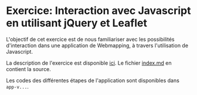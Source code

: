 # Exercice: Interaction avec Javascript en utilisant jQuery et Leaflet

L'objectif de cet exercice est de nous familiariser avec les possibilités d'interaction dans une application de Webmapping, à travers l'utilisation de Javascript.

La description de l'exercice est disponible [ici](https://cdn.rawgit.com/christiankaiser/geovis2/92eccdf/exercices/js-map-interaction-with-jquery/index.html). Le fichier [index.md](index.md) en contient la source.

Les codes des différentes étapes de l'application sont disponibles dans `app-v...`.